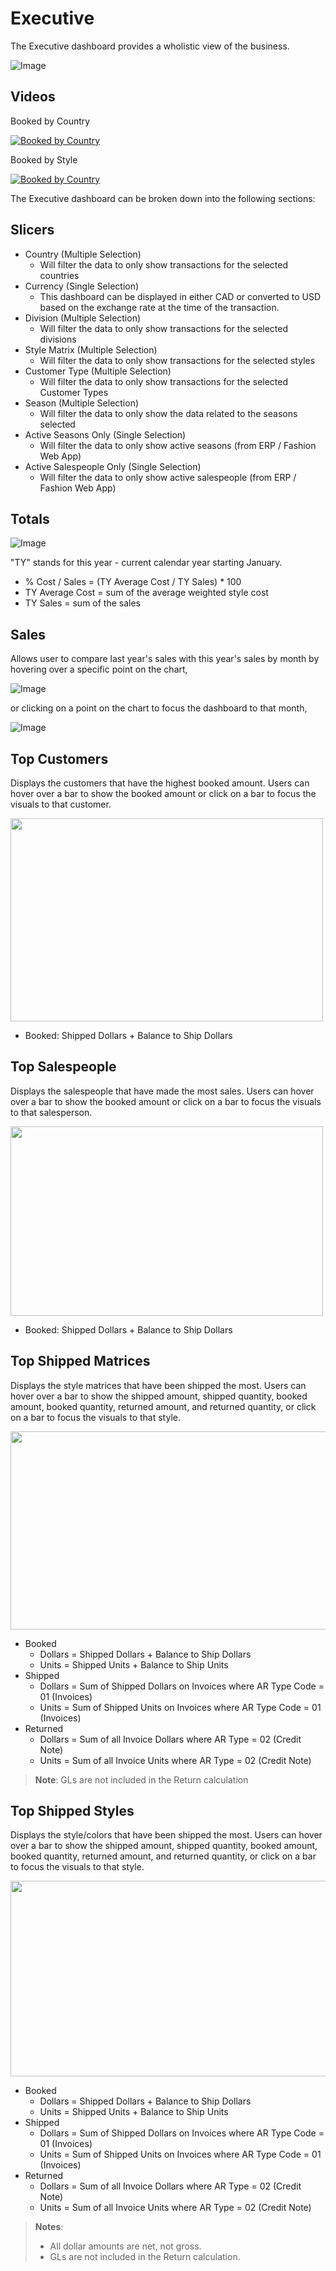 <!-- markdownlint-disable MD033 -->

# Executive

The Executive dashboard provides a wholistic view of the business.

![Image](../assets/img/executive-1510x796px.gif)

## Videos

Booked by Country

[![Booked by Country](https://img.youtube.com/vi/5OdhTVr7onQ/0.jpg)](https://www.youtube.com/watch?v=5OdhTVr7onQ)

Booked by Style

[![Booked by Country](https://img.youtube.com/vi/FZlZAoufXkM/0.jpg)](https://www.youtube.com/watch?v=FZlZAoufXkM)

The Executive dashboard can be broken down into the following sections:

## Slicers

* Country (Multiple Selection)
  * Will filter the data to only show transactions for the selected countries
* Currency (Single Selection)
  * This dashboard can be displayed in either CAD or converted to USD based on the exchange rate at the time of the transaction.
* Division (Multiple Selection)
  * Will filter the data to only show transactions for the selected divisions
* Style Matrix (Multiple Selection)
  * Will filter the data to only show transactions for the selected styles
* Customer Type (Multiple Selection)
  * Will filter the data to only show transactions for the selected Customer Types
* Season (Multiple Selection)
  * Will filter the data to only show the data related to the seasons selected
* Active Seasons Only (Single Selection)
  * Will filter the data to only show active seasons (from ERP / Fashion Web App)
* Active Salespeople Only (Single Selection)
  * Will filter the data to only show active salespeople (from ERP / Fashion Web App)

## Totals

![Image](../assets/img/executive-totals-500x90px.png)

"TY" stands for this year - current calendar year starting January.

* % Cost / Sales = (TY Average Cost / TY Sales) * 100
* TY Average Cost = sum of the average weighted style cost
* TY Sales = sum of the sales

## Sales

Allows user to compare last year's sales with this year's sales by month by hovering over a specific point on the chart,

![Image](../assets/img/executive-sales-ly-to-ty-484x318px.gif)

 or clicking on a point on the chart to focus the dashboard to that month,

![Image](../assets/img/executive-sales-ly-to-ty-month-selected-1554x516.gif)

## Top Customers

Displays the customers that have the highest booked amount. Users can hover over a bar to show the booked amount or click on a bar to focus the visuals to that customer.

<img src="../assets/img/executive-top-customers.png" width="500" height="325" />

* Booked: Shipped Dollars + Balance to Ship Dollars

## Top Salespeople

Displays the salespeople that have made the most sales. Users can hover over a bar to show the booked amount or click on a bar to focus the visuals to that salesperson.

<img src="../assets/img/executive-top-salespeople.png" width="500" height="303" />

* Booked: Shipped Dollars + Balance to Ship Dollars

## Top Shipped Matrices

Displays the style matrices that have been shipped the most. Users can hover over a bar to show the shipped amount, shipped quantity, booked amount, booked quantity, returned amount, and returned quantity, or click on a bar to focus the visuals to that style.

<img src="../assets/img/executive-top-shipped-matrices.png" width="800" height="317" />

* Booked
  * Dollars = Shipped Dollars + Balance to Ship Dollars
  * Units = Shipped Units + Balance to Ship Units
* Shipped
  * Dollars = Sum of Shipped Dollars on Invoices where AR Type Code = 01 (Invoices)
  * Units = Sum of Shipped Units on Invoices where AR Type Code = 01 (Invoices)
* Returned
  * Dollars = Sum of all Invoice Dollars where AR Type = 02 (Credit Note)
  * Units = Sum of all Invoice Units where AR Type = 02 (Credit Note)

> **Note**: GLs are not included in the Return calculation

## Top Shipped Styles

Displays the style/colors that have been shipped the most. Users can hover over a bar to show the shipped amount, shipped quantity, booked amount, booked quantity, returned amount, and returned quantity, or click on a bar to focus the visuals to that style.

<img src="../assets/img/executive-top-shipped-styles.png" width="800" height="313" />

* Booked
  * Dollars = Shipped Dollars + Balance to Ship Dollars
  * Units = Shipped Units + Balance to Ship Units
* Shipped
  * Dollars = Sum of Shipped Dollars on Invoices where AR Type Code = 01 (Invoices)
  * Units = Sum of Shipped Units on Invoices where AR Type Code = 01 (Invoices)
* Returned
  * Dollars = Sum of all Invoice Dollars where AR Type = 02 (Credit Note)
  * Units = Sum of all Invoice Units where AR Type = 02 (Credit Note)

> **Notes**:
>
> * All dollar amounts are net, not gross.
> * GLs are not included in the Return calculation.
